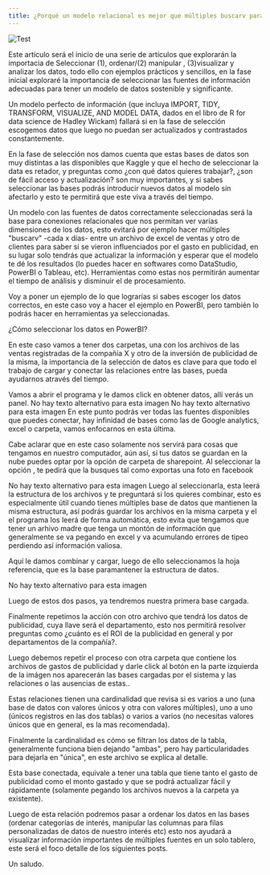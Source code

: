 ```yaml
---
title: ¿Porqué un modelo relacional es mejor que múltiples buscarv para analizar la información?
---
```

![Test](/emerald/img/img-test.png "Test")

Este artículo será el inicio de una serie de artículos que explorarán la importacia de Seleccionar (1), ordenar/(2) manipular , (3)visualizar y analizar los datos, todo ello con ejemplos prácticos y sencillos, en la fase inicial exploraré la importancia de seleccionar las fuentes de información adecuadas para tener un modelo de datos sostenible y significante.

Un modelo perfecto de información (que incluya IMPORT, TIDY, TRANSFORM, VISUALIZE, AND MODEL DATA, dados en el libro de R for data science de Hadley Wickam) fallará si en la fase de selección escogemos datos que luego no puedan ser actualizados y contrastados constantemente.

En la fase de selección nos damos cuenta que estas bases de datos son muy distintas a las disponibles que Kaggle y que el hecho de seleccionar la data es retador, y preguntas como ¿con qué datos quieres trabajar?, ¿son de fácil acceso y actualización? son muy importantes, y si sabes seleccionar las bases podrás introducir nuevos datos al modelo sin afectarlo y esto te permitirá que este viva a través del tiempo.

Un modelo con las fuentes de datos correctamente seleccionadas será la base para conexiones relacionales que nos permitan ver varias dimensiones de los datos, esto evitará por ejemplo hacer múltiples "buscarv" -cada x días- entre un archivo de excel de ventas y otro de clientes para saber si se vieron influenciados por el gasto en publicidad, en su lugar solo tendrás que actualizar la información y esperar que el modelo te dé los resultados (lo puedes hacer en softwares como DataStudio, PowerBI o Tableau, etc). Herramientas como estas nos permitirán aumentar el tiempo de análisis y disminuir el de procesamiento.

Voy a poner un ejemplo de lo que lograrías si sabes escoger los datos correctos, en este caso voy a hacer el ejemplo en PowerBI, pero también lo podrás hacer en herramientas ya seleccionadas.

¿Cómo seleccionar los datos en PowerBI?

En este caso vamos a tener dos carpetas, una con los archivos de las ventas registradas de la compañía X y otro de la inversión de publicidad de la misma, la importancia de la selección de datos es clave para que todo el trabajo de cargar y conectar las relaciones entre las bases, pueda ayudarnos através del tiempo.

Vamos a abrir el programa y le damos click en obtener datos, allí verás un panel.
No hay texto alternativo para esta imagen
No hay texto alternativo para esta imagen
En este punto podrás ver todas las fuentes disponibles que puedes conectar, hay infinidad de bases como las de Google analytics, excel o carpeta, vamos enfocarnos en esta última.

Cabe aclarar que en este caso solamente nos servirá para cosas que tengamos en nuestro computador, aún así, si tus datos se guardan en la nube puedes optar por la opción de carpeta de sharepoint. Al seleccionar la opción , te pedirá que la busques tal como exportas una foto en facebook

No hay texto alternativo para esta imagen
Luego al seleccionarla, esta leerá la estructura de los archivos y te preguntará si los quieres combinar, esto es especialmente útil cuando tienes múltiples base de datos que mantienen la misma estructura, así podrás guardar los archivos en la misma carpeta y el el programa los leerá de forma automática, esto evita que tengamos que tener un arhivo madre que tenga un montón de información que generalmente se va pegando en excel y va acumulando errores de tipeo perdiendo así información valiosa.

Aquí le damos combinar y cargar, luego de ello seleccionamos la hoja referencia, que es la base paramantener la estructura de datos.

No hay texto alternativo para esta imagen


Luego de estos dos pasos, ya tendremos nuestra primera base cargada.

Finalmente repetimos la acción con otro archivo que tendrá los datos de publicidad, cuya llave será el departamento, esto nos permitirá resolver preguntas como ¿cuánto es el ROI de la publicidad en general y por departamentos de la compañía?.

Luego debemos repetir el proceso con otra carpeta que contiene los archivos de gastos de publicidad y darle click al botón en la parte izquierda de la imágen nos aparecerán las bases cargadas por el sistema y las relaciones o las ausencias de estas..


Estas relaciones tienen una cardinalidad que revisa si es varios a uno (una base de datos con valores únicos y otra con valores múltiples), uno a uno (únicos registros en las dos tablas) o varios a varios (no necesitas valores únicos que en general, es la mas recomendada).

Finalmente la cardinalidad es cómo se filtran los datos de la tabla, generalmente funciona bien dejando "ambas", pero hay particularidades para dejarla en "única", en este archivo se explica al detalle.

Esta base conectada, equivale a tener una tabla que tiene tanto el gasto de publicidad como el monto gastado y que se podrá actualizar fácil y rápidamente (solamente pegando los archivos nuevos a la carpeta ya existente).

Luego de esta relación podremos pasar a ordenar los datos en las bases (ordenar categorías de interés, manipular las columnas para filas personalizadas de datos de nuestro interés etc) esto nos ayudará a visualizar información importantes de múltiples fuentes en un solo tablero, este será el foco detalle de los siguientes posts.

Un saludo.



